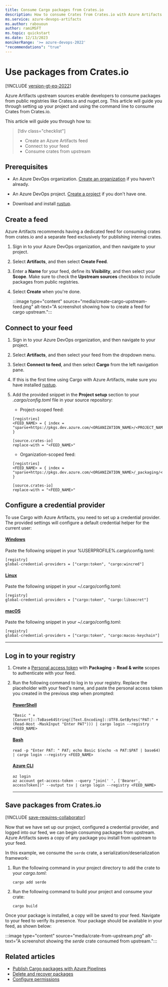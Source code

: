 ```yaml
---
title: Consume Cargo packages from Crates.io
description: How to consume Crates from Crates.io with Azure Artifacts
ms.service: azure-devops-artifacts
ms.author: rabououn
author: ramiMSFT
ms.topic: quickstart
ms.date: 12/13/2023
monikerRange: '>= azure-devops-2022'
"recommendations": "true"
---
```


# Use packages from Crates.io

[!INCLUDE [version-gt-eq-2022](../../includes/version-gt-eq-2022.md)]

Azure Artifacts upstream sources enable developers to consume packages from public registries like Crates.io and nuget.org. This article will guide you through setting up your project and using the command line to consume Crates from Crates.io. 

This article will guide you through how to:

> [!div class="checklist"]  
> * Create an Azure Artifacts feed 
> * Connect to your feed
> * Consume crates from upstream

## Prerequisites

- An Azure DevOps organization. [Create an organization](../../organizations/accounts/create-organization.md) if you haven't already.

- An Azure DevOps project. [Create a project](../../organizations/projects/create-project.md#create-a-project) if you don't have one.

- Download and install [rustup](https://rustup.rs/).

## Create a feed

Azure Artifacts recommends having a dedicated feed for consuming crates from crates.io and a separate feed exclusively for publishing internal crates. 
 
1. Sign in to your Azure DevOps organization, and then navigate to your project.

1. Select **Artifacts**, and then select **Create Feed**.

1. Enter a **Name** for your feed, define its **Visibility**, and then select your **Scope**. Make sure to check the **Upstream sources** checkbox to include packages from public registries. 

1. Select **Create** when you're done.

    :::image type="content" source="media/create-cargo-upstream-feed.png" alt-text="A screenshot showing how to create a feed for cargo upstream.":::

## Connect to your feed

1. Sign in to your Azure DevOps organization, and then navigate to your project.

1. Select **Artifacts**, and then select your feed from the dropdown menu.

1. Select **Connect to feed**, and then select **Cargo** from the left navigation pane.

1. If this is the first time using Cargo with Azure Artifacts, make sure you have installed [rustup](https://rustup.rs/).

1. Add the provided snippet in the **Project setup** section to your *.cargo/config.toml* file in your source repository:

    - Project-scoped feed:
    
    ```
    [registries]
    <FEED_NAME> = { index = "sparse+https://pkgs.dev.azure.com/<ORGANIZATION_NAME>/<PROJECT_NAME>/_packaging/<FEED_NAME>/Cargo/index/" }
    
    [source.crates-io]
    replace-with = "<FEED_NAME>"
    ```

    - Organization-scoped feed:
    
    ```
    [registries]
    <FEED_NAME> = { index = "sparse+https://pkgs.dev.azure.com/<ORGANIZATION_NAME>/_packaging/<FEED_NAME>/Cargo/index/" }
    
    [source.crates-io]
    replace-with = "<FEED_NAME>"
    ```

## Configure a credential provider

To use Cargo with Azure Artifacts, you need to set up a credential provider. The provided settings will configure a default credential helper for the current user:

#### [Windows](#tab/Windows/)

Paste the following snippet in your %USERPROFILE%\.cargo\config.toml:

```
[registry]
global-credential-providers = ["cargo:token", "cargo:wincred"]
```

#### [Linux](#tab/Linux/)

Paste the following snippet in your ~/.cargo/config.toml:

```
[registry]
global-credential-providers = ["cargo:token", "cargo:libsecret"]
```

#### [macOS](#tab/macOS/)

Paste the following snippet in your ~/.cargo/config.toml:

```
[registry]
global-credential-providers = ["cargo:token", "cargo:macos-keychain"]
```

* * *

## Log in to your registry

1. Create a [Personal access token](../../organizations/accounts/use-personal-access-tokens-to-authenticate.md#create-a-pat) with **Packaging** > **Read & write** scopes to authenticate with your feed.

1. Run the following command to log in to your registry. Replace the placeholder with your feed's name, and paste the personal access token you created in the previous step when prompted:

    #### [PowerShell ](#tab/PowerShell/)
    
    ```
    "Basic " + [Convert]::ToBase64String([Text.Encoding]::UTF8.GetBytes("PAT:" + (Read-Host -MaskInput "Enter PAT"))) | cargo login --registry <FEED_NAME>
    ```
    
    #### [Bash ](#tab/Bash/)
    
    ```
    read -p "Enter PAT: " PAT; echo Basic $(echo -n PAT:$PAT | base64) | cargo login --registry <FEED_NAME>
    ```
    
    #### [Azure CLI](#tab/AzureCLI/)

    ```
    az login
    az account get-access-token --query "join(' ', ['Bearer', accessToken])" --output tsv | cargo login --registry <FEED_NAME>
    ```
    
    * * *

## Save packages from Crates.io

[!INCLUDE [save-requires-collaborator](../includes/save-requires-collaborator.md)]

Now that we have set up our project, configured a credential provider, and logged into our feed, we can begin consuming packages from upstream. Azure Artifacts saves a copy of any package you install from upstream to your feed.

In this example, we consume the `serde` crate, a serialization/deserialization framework:

1. Run the following command in your project directory to add the crate to your *cargo.toml*:

    ```
    cargo add serde
    ``` 

1. Run the following command to build your project and consume your crate:

    ```
    cargo build
    ```

Once your package is installed, a copy will be saved to your feed. Navigate to your feed to verify its presence. Your package should be available in your feed, as shown below:

:::image type="content" source="media/crate-from-upstream.png" alt-text="A screenshot showing the *serde* crate consumed from upstream.":::

## Related articles

- [Publish Cargo packages with Azure Pipelines](../../pipelines/artifacts/cargo-pipelines.md)
- [Delete and recover packages](../how-to/delete-and-recover-packages.md)
- [Configure permissions](../feeds/feed-permissions.md)
